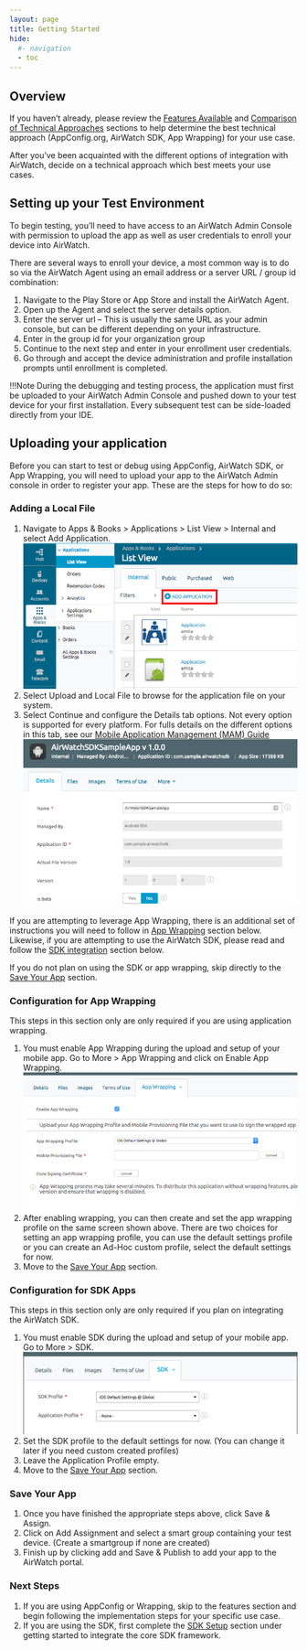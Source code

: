```yaml
---
layout: page
title: Getting Started
hide:
  #- navigation
  - toc
---
```


## Overview

If you haven’t already, please review the [Features Available](../core-capabilities.md) and [Comparison of Technical Approaches](../index.md#technical-capabilities) sections to help determine the best technical approach (AppConfig.org, AirWatch SDK, App Wrapping) for your use case.

After you’ve been acquainted with the different options of integration with AirWatch, decide on a technical approach which best meets your use cases.

## Setting up your Test Environment

To begin testing, you’ll need to have access to an AirWatch Admin Console with permission to upload the app as well as user credentials to enroll your device into AirWatch.

There are several ways to enroll your device, a most common way is to do so via the AirWatch Agent using an email address or a server URL / group id combination:

1. Navigate to the Play Store or App Store and install the AirWatch Agent.
2. Open up the Agent and select the server details option.
3. Enter the server url – This is usually the same URL as your admin console, but can be different depending on your infrastructure.
4. Enter in the group id for your organization group
5. Continue to the next step and enter in your enrollment user credentials.
6. Go through and accept the device administration and profile installation prompts until enrollment is completed.

!!!Note
    During the debugging and testing process, the application must first be uploaded to your AirWatch Admin Console and pushed down to your test device for your first installation. Every subsequent test can be side-loaded directly from your IDE.

## Uploading your application

Before you can start to test or debug using AppConfig, AirWatch SDK, or App Wrapping, you will need to upload your app to the AirWatch Admin console in order to register your app. These are the steps for how to do so:

### Adding a Local File

1. Navigate to Apps & Books > Applications > List View > Internal and select Add Application. 
![Add Application](./d4c93f04-1c50-4e76-b962-01a6148bdbba.png)
2. Select Upload and  Local File to browse for the application file on your system.
3. Select Continue and configure the Details tab options. Not every option is supported for every platform.
   For fulls details on the different options in this tab, see our [Mobile Application Management (MAM) Guide](https://resources.air-watch.com/view/3e6301000a0028c197fb/en)  
![App Details](ce3028da-52aa-4289-898c-4b2ea44e90d8.png)

If you are attempting to leverage App Wrapping, there is an additional set of instructions you will need to follow in [App Wrapping](#configuration-for-app-wrapping) section below. Likewise, if you are attempting to use the AirWatch SDK, please read and follow the [SDK integration](#configuration-for-sdk-apps) section below.

If you do not plan on using the SDK or app wrapping, skip directly to the [Save Your App](#save-your-app) section.

### Configuration for App Wrapping

This steps in this section only are only required if you are using application wrapping.

1. You must enable App Wrapping during the upload and setup of your mobile app. Go to More > App Wrapping and click on Enable App Wrapping.
![App Wrapping](./6523fd5c-52e0-4717-ace5-45cc977e562a.png)
2. After enabling wrapping, you can then create and set the app wrapping profile on the same screen shown above. There are two choices for setting an app wrapping profile, you can use the default settings profile or you can create an Ad-Hoc custom profile, select the default settings for now.
3. Move to the [Save Your App](#save-your-app) section.

### Configuration for SDK Apps

This steps in this section only are only required if you plan on integrating the AirWatch SDK.

1. You must enable SDK during the upload and setup of your mobile app. Go to More > SDK.
![Enable SDK](./6c52f9c9-b1fc-49a2-9e09-1034d24159a7.png)
2. Set the SDK profile to the default settings for now. (You can change it later if you need custom created profiles)
3. Leave the Application Profile empty.
4. Move to the [Save Your App](#save-your-app) section.

### Save Your App

1. Once you have finished the appropriate steps above, click Save & Assign.
2. Click on Add Assignment and select a smart group containing your test device. (Create a smartgroup if none are created)
3. Finish up by clicking add and Save & Publish to add your app to the AirWatch portal.

### Next Steps

1. If you are using AppConfig or Wrapping, skip to the features section and begin following the implementation steps for your specific use case.
2. If you are using the SDK, first complete the [SDK Setup](SDK-Setup.md) section under getting started to integrate the core SDK framework.
